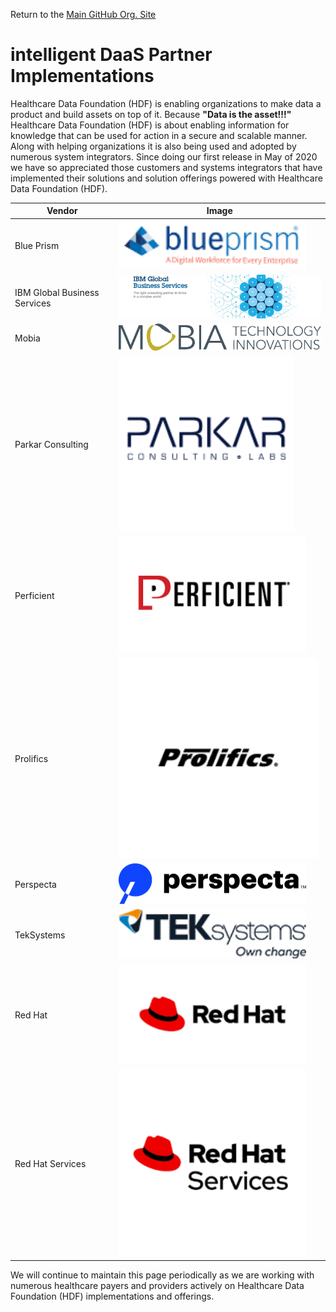 ﻿Return to the <a href="https://github.com/Project-Herophilus" target="_blank">Main GitHub Org. Site</a>

# intelligent DaaS Partner Implementations
Healthcare Data Foundation (HDF) is enabling organizations to make data a product and build assets on top of it. Because <b>"Data is the asset!!!"</b> Healthcare Data Foundation (HDF) is about enabling information for knowledge that can be used for action in a secure and scalable manner. Along with helping organizations it is also being used and adopted by numerous system integrators. Since doing our first release in May of 2020 we have so appreciated those customers and systems integrators that have implemented their solutions and solution offerings powered with Healthcare Data Foundation (HDF).

|Vendor|Image|
|---|---|
|Blue Prism|<img src="../../images/vendors/blueprism.png" alt="Blue Prism Logo" width="300">|   
|IBM Global Business Services|<img src="../../images/vendors/ibm_gbs.png" alt="IBM GBS Logo" width="500">|   
|Mobia|<img src="../../images/vendors/MOBIA_logo.png" alt="Mobia Logo" width="400">|  
|Parkar Consulting|<img src="../../images/vendors/parkarconsulting.png" alt="Parkar Consulting Logo" width="280">|
|Perficient |<img src="../../images/vendors/perficient.png" alt="Perficient Logo" width="300">|
|Prolifics|<img src="../../images/vendors/prolifics.png" alt="Prolifics Logo" width="320">|
|Perspecta|<img src="../../images/vendors/perspecta_logo.png" alt="Perspecta Logo" width="300">|   
|TekSystems|<img src="../../images/vendors/teksystems.png" alt="TekSystem Logo" width="300">|
|Red Hat|<img src="../../images/vendors/redhat_logo.png" alt="RedHat Logo" width="300">|   
|Red Hat Services|<img src="../../images/vendors/redhat_services.png" alt="RedHat Services Logo" width="300">|   

<p>We will continue to maintain this page periodically as we are working with numerous healthcare payers and providers actively on Healthcare Data Foundation (HDF) implementations and offerings.</p>
